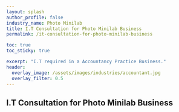 ```yaml
---
layout: splash 
author_profile: false 
industry_name: Photo Minilab
title: I.T Consultation for Photo Minilab Business
permalink: /it-consultation-for-photo-minilab-business

toc: true
toc_sticky: true

excerpt: "I.T required in a Accountancy Practice Business."
header:
  overlay_image: /assets/images/industries/accountant.jpg
  overlay_filter: 0.5 
---
```


## I.T Consultation for Photo Minilab Business